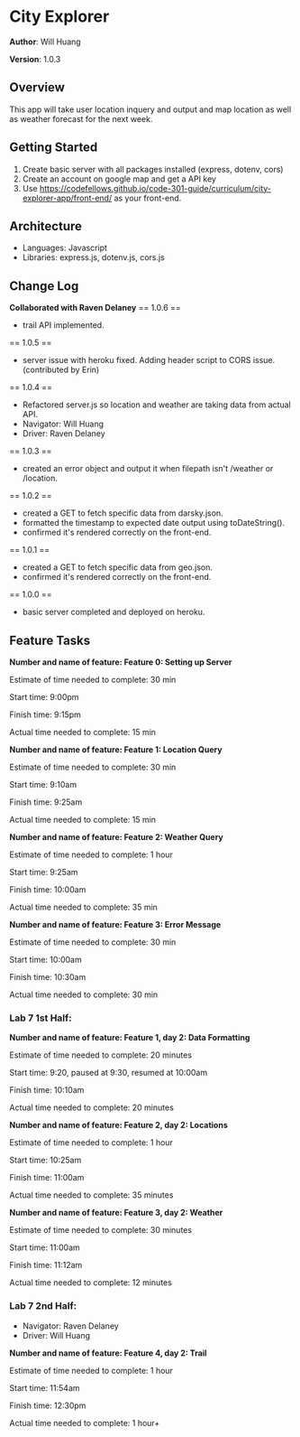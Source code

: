 # City Explorer

**Author**: Will Huang

**Version**: 1.0.3

## Overview
<!-- Provide a high level overview of what this application is and why you are building it, beyond the fact that it's an assignment for this class. (i.e. What's your problem domain?) -->
This app will take user location inquery and output and map location as well as weather forecast for the next week.

## Getting Started
<!-- What are the steps that a user must take in order to build this app on their own machine and get it running? -->
1. Create basic server with all packages installed (express, dotenv, cors)
1. Create an account on google map and get a API key
1. Use https://codefellows.github.io/code-301-guide/curriculum/city-explorer-app/front-end/ as your front-end.

## Architecture
<!-- Provide a detailed description of the application design. What technologies (languages, libraries, etc) you're using, and any other relevant design information. -->
- Languages: Javascript
- Libraries: express.js, dotenv.js, cors.js

## Change Log
<!-- Use this area to document the iterative changes made to your application as each feature is successfully implemented. Use time stamps. Here's an examples:

01-01-2001 4:59pm - Application now has a fully-functional express server, with a GET route for the location resource.

## Credits and Collaborations
<!-- Give credit (and a link) to other people or resources that helped you build this application. -->
**Collaborated with Raven Delaney**
== 1.0.6 ==
- trail API implemented.

== 1.0.5 ==
- server issue with heroku fixed.  Adding header script to CORS issue. (contributed by Erin)

== 1.0.4 ==
- Refactored server.js so location and weather are taking data from actual API.
- Navigator: Will Huang 
- Driver: Raven Delaney

== 1.0.3 ==
- created an error object and output it when filepath isn't /weather or /location.

== 1.0.2 ==
- created a GET to fetch specific data from darsky.json.
- formatted the timestamp to expected date output using toDateString().
- confirmed it's rendered correctly on the front-end.

== 1.0.1 ==
- created a GET to fetch specific data from geo.json.
- confirmed it's rendered correctly on the front-end.

== 1.0.0 ==
- basic server completed and deployed on heroku.

## Feature Tasks

**Number and name of feature: Feature 0: Setting up Server**

Estimate of time needed to complete: 30 min

Start time: 9:00pm

Finish time: 9:15pm

Actual time needed to complete: 15 min

**Number and name of feature: Feature 1: Location Query**

Estimate of time needed to complete: 30 min

Start time: 9:10am

Finish time: 9:25am

Actual time needed to complete: 15 min

**Number and name of feature: Feature 2: Weather Query**

Estimate of time needed to complete: 1 hour

Start time: 9:25am

Finish time: 10:00am

Actual time needed to complete: 35 min

**Number and name of feature: Feature 3: Error Message**

Estimate of time needed to complete: 30 min

Start time: 10:00am

Finish time: 10:30am

Actual time needed to complete: 30 min

### Lab 7 1st Half:



**Number and name of feature: Feature 1, day 2: Data Formatting**

Estimate of time needed to complete: 
20 minutes

Start time: 9:20, paused at 9:30, resumed at 10:00am

Finish time: 10:10am

Actual time needed to complete:  20 minutes

**Number and name of feature: Feature 2, day 2: Locations**

Estimate of time needed to complete: 
1 hour

Start time: 10:25am

Finish time: 11:00am

Actual time needed to complete:  35 minutes

**Number and name of feature: Feature 3, day 2: Weather**

Estimate of time needed to complete: 
30 minutes

Start time: 11:00am

Finish time: 11:12am

Actual time needed to complete: 12 minutes

### Lab 7 2nd Half:
- Navigator: Raven Delaney
- Driver: Will Huang

**Number and name of feature: Feature 4, day 2: Trail**

Estimate of time needed to complete: 1 hour

Start time: 11:54am

Finish time: 12:30pm

Actual time needed to complete: 1 hour+